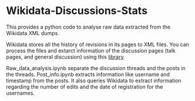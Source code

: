 # Wikidata-Discussions-Stats

This provides a python code to analyse raw data extracted from the Wikidata XML dumps.

Wikidata stores all the history of revisions in its pages to XML files. You can process the files and extarct information of the discussion pages (talk pages, and general discussion) using this [library](https://github.com/King-s-Knowledge-Graph-Lab/Wikidata-Discussion-Parser).

Raw_data_analysis.ipynb separate the discussion threads and the posts in the threads.
Post_info.ipynb extracts information like username and timestamp from the posts. It also queries Wikidata to extract information regarding the number of edits and the date of registration for the usernames.


